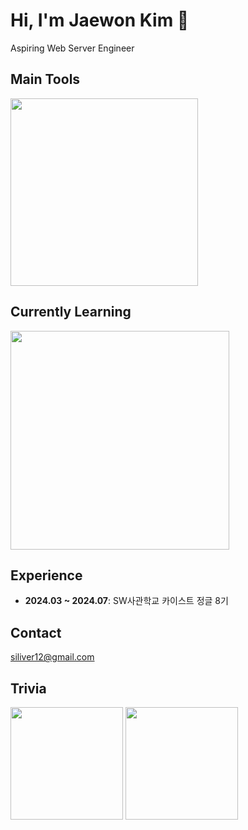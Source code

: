 # Hi, I'm Jaewon Kim 👋
Aspiring Web Server Engineer

## Main Tools
<a href="https://skillicons.dev">
  <img src="https://skillicons.dev/icons?i=nestjs,expressjs,typescript&theme=light" width='300px' />
</a>

## Currently Learning  
<a href="https://skillicons.dev">
  <img src="https://skillicons.dev/icons?i=mongodb,docker,aws,git&theme=light" width='350px' />
</a>

## Experience
- **2024.03 ~ 2024.07**: SW사관학교 카이스트 정글 8기


## Contact
[siliver12@gmail.com](mailto:siliver12@gmail.com)

## Trivia
<p>
  <img src="https://github-readme-stats.vercel.app/api?username=won-N-only&show_icons=true&theme=default#gh-light-mode-only" height="180" />
  <img src="http://mazassumnida.wtf/api/v2/generate_badge?boj=siliver12" height="180" />
</p>

<!--
**won-N-only/won-N-only** is a ✨ _special_ ✨ repository because its `README.md` (this file) appears on your GitHub profile.

Here are some ideas to get you started:

- 🔭 I’m currently working on ...
- 🌱 I’m currently learning ...
- 👯 I’m looking to collaborate on ...
- 🤔 I’m looking for help with ...
- 💬 Ask me about ...
- 📫 How to reach me: ...
- 😄 Pronouns: ...
- ⚡ Fun fact: ...
-->
